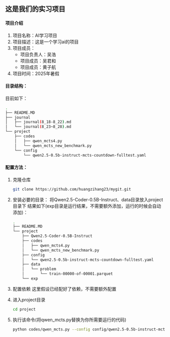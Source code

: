 ## 这是我们的实习项目

#### 项目介绍
1. 项目名称：AI学习项目
2. 项目描述：这是一个学习ai的项目
3. 项目成员：
   - 项目负责人：吴浩
   - 项目成员：吴君和
   - 项目成员：黄子航
4. 项目时间：2025年暑假

#### 目录结构：
目前如下：

```bash
.
├── README.MD
├── journal
│   ├── journal(8_18-8_22).md
│   └── journal(8_23~8_28).md
└── project
    ├── codes
    │   ├── qwen_mcts4.py
    │   └── qwen_mcts_new_benchmark.py
    └── config
        └── qwen2.5-0.5b-instruct-mcts-countdown-fulltest.yaml
```

#### 配置方法：
1. 克隆仓库
   ```bash
   git clone https://github.com/huangzihang23/mygit.git
   ```
2. 安装必要的目录： 
   将Qwen2.5-Coder-0.5B-Instruct、data目录放入project目录下
   结果如下(exp目录是运行结果，不需要额外添加，运行的时候会自动添加)：
    ```bash 
    .
    ├── README.MD
    └── project
        ├── Qwen2.5-Coder-0.5B-Instruct
        ├── codes
        │   ├── qwen_mcts4.py
        │   └── qwen_mcts_new_benchmark.py
        ├── config
        │   └── qwen2.5-0.5b-instruct-mcts-countdown-fulltest.yaml
        ├── data
        │   └── problem
        │       └── train-00000-of-00001.parquet
        └── exp
    ```
3. 配置依赖 
    这里假设已经配好了依赖，不需要额外配置

4. 进入project目录
   ```bash
   cd project
   ```

5. 执行该命令(将qwen_mcts.py替换为你所需要运行的代码)
   ```bash 
   python codes/qwen_mcts.py --config config/qwen2.5-0.5b-instruct-mcts-countdown-fulltest.yaml
   ```